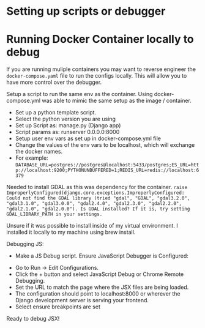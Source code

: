 # Setting up scripts or debugger


# Running Docker Container locally to debug
If you are running muliple containers you may want to reverse engineer
the `docker-compose.yaml` file to run the configs locally.
This will allow you to have more control over the debugger.

Setup a script to run the same env as the container.
Using docker-compose.yml was able to mimic the same setup as the image / container.

- Set up a python template script.
- Select the python version you are using
- Set up Script as: manage.py (Django app)
- Script params as: runserver 0.0.0.0:8000
- Setup user env vars as set up in docker-compose.yml file
- Change the values of the env vars to be localhost, which will exchange the docker names.
- For example: `DATABASE_URL=postgres://postgres@localhost:5433/postgres;ES_URL=http://localhost:9200;PYTHONUNBUFFERED=1;REDIS_URL=redis://localhost:6379`

Needed to install GDAL as this was dependency for the container.
`raise ImproperlyConfigured(django.core.exceptions.ImproperlyConfigured: Could not find the GDAL library (tried "gdal", "GDAL", "gdal3.2.0", "gdal3.1.0", "gdal3.0.0", "gdal2.4.0", "gdal2.3.0", "gdal2.2.0", "gdal2.1.0", "gdal2.0.0"). Is GDAL installed? If it is, try setting GDAL_LIBRARY_PATH in your settings.`

Unsure if it was possible to install inside of my virtual environment.
I installed it locally to my machine using brew install.

Debugging JS:
- Make a JS Debug script.
  Ensure JavaScript Debugger is Configured:

* Go to Run -> Edit Configurations.
* Click the + button and select JavaScript Debug or Chrome Remote Debugging.
* Set the URL to match the page where the JSX files are being loaded.
* The configuration should point to localhost:8000 or wherever the Django development server is serving your frontend.
* Select ensure breakpoints are set

Ready to debug JSX!